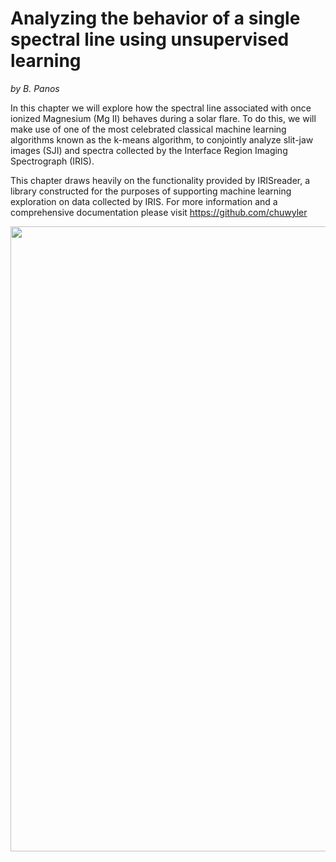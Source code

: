 
# Analyzing the behavior of a single spectral line using unsupervised learning

*by B. Panos*  

In this chapter we will explore how the spectral line associated with once ionized Magnesium (Mg II) behaves during a solar flare. To do this, we will make use of one of the most celebrated classical machine learning algorithms known as the k-means algorithm, to conjointly analyze slit-jaw images (SJI) and spectra collected by the Interface Region Imaging Spectrograph (IRIS).

This chapter draws heavily on the functionality provided by IRISreader, a library constructed for the purposes of supporting machine learning exploration on data collected by IRIS. For more information and a comprehensive documentation please visit https://github.com/chuwyler

 <img src="files/into_fig.png" width="1000">
